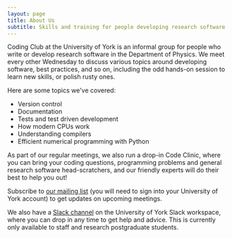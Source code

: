 ```yaml
---
layout: page
title: About Us
subtitle: Skills and training for people developing research software
---
```


Coding Club at the University of York is an informal group for people who write or develop
research software in the Department of Physics. We meet every other Wednesday to discuss various
topics around developing software, best practices, and so on, including the odd hands-on session
to learn new skills, or polish rusty ones.

Here are some topics we've covered:

- Version control
- Documentation
- Tests and test driven development
- How modern CPUs work
- Understanding compilers
- Efficient numerical programming with Python

As part of our regular meetings, we also run a drop-in Code Clinic, where you can bring your
coding questions, programming problems and general research software head-scratchers, and our
friendly experts will do their best to help you out!

Subscribe to [our mailing list][1] (you will need to sign into your University of York account) to
get updates on upcoming meetings.

We also have a [Slack channel][2] on the University of York Slack workspace, where you can drop in
any time to get help and advice. This is currently only available to staff and research
postgraduate students.

[1]: https://groups.google.com/a/york.ac.uk/forum/?hl=en-GB#!forum/physics-coding-club-group/join
[2]: https://uoy.slack.com/archives/C015ZG0CVBL

